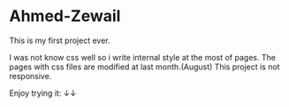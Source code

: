 # Ahmed-Zewail

This is my first project ever.

I was not know css well so i write internal style at the most of pages.
The pages with css files are modified at last month.(August)
This project is not responsive.

Enjoy trying it: ↓↓
